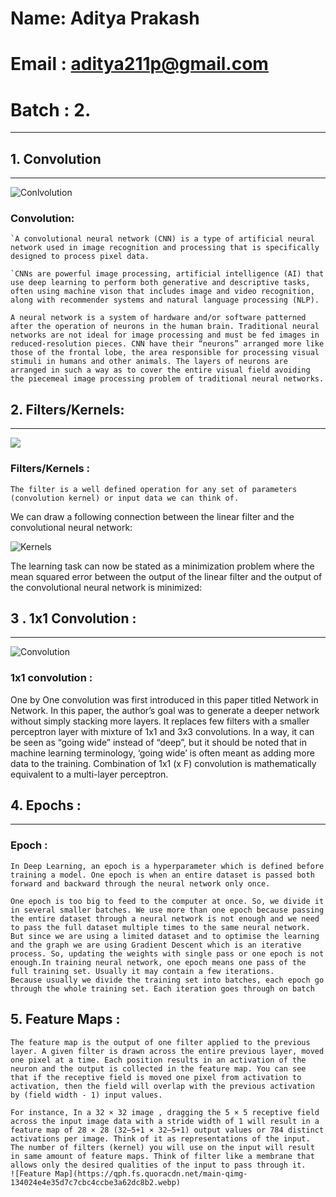# Name: Aditya Prakash
# Email : aditya211p@gmail.com
# Batch : 2.
 ___
 
 ## 1. Convolution 
 ---
 ![Conlvolution](https://www.researchgate.net/profile/Anupama_Ray/publication/274255563/figure/fig2/AS:294965436534787@1447336648880/Block-Diagram-of-Convolutional-Deep-Neural-Network.png)
 

 
### Convolution:
    `A convolutional neural network (CNN) is a type of artificial neural network used in image recognition and processing that is specifically designed to process pixel data.

    `CNNs are powerful image processing, artificial intelligence (AI) that use deep learning to perform both generative and descriptive tasks, often using machine vison that includes image and video recognition, along with recommender systems and natural language processing (NLP).

    A neural network is a system of hardware and/or software patterned after the operation of neurons in the human brain. Traditional neural networks are not ideal for image processing and must be fed images in reduced-resolution pieces. CNN have their “neurons” arranged more like those of the frontal lobe, the area responsible for processing visual stimuli in humans and other animals. The layers of neurons are arranged in such a way as to cover the entire visual field avoiding the piecemeal image processing problem of traditional neural networks.

## 2. Filters/Kernels:
---
![](https://www.researchgate.net/profile/Haidar_Khan/publication/322058908/figure/fig2/AS:650790163202050@1532171874975/CNN-architecture-Convolutional-layers-learn-a-set-of-filters-kernels-that-are-convolved.png)

### Filters/Kernels :
    The filter is a well defined operation for any set of parameters (convolution kernel) or input data we can think of.
We can draw a following connection between the linear filter and the convolutional neural network:

![Kernels](https://cdn-images-1.medium.com/max/800/1*Dib0PZFF5kz3jlQMC2nv1Q.png)

The learning task can now be stated as a minimization problem where the mean squared error between the output of the linear filter and the output of the convolutional neural network is minimized:
 ## 3 . 1x1 Convolution :
 ---
 ![Convolution](https://raw.githubusercontent.com/iamaaditya/iamaaditya.github.io/master/images/conv_arithmetic/full_padding_no_strides_transposed_small.gif)
### 1x1 convolution : 
One by One convolution was first introduced in this paper titled Network in Network. In this paper, the author’s goal was to generate a deeper network without simply stacking more layers. It replaces few filters with a smaller perceptron layer with mixture of 1x1 and 3x3 convolutions. In a way, it can be seen as “going wide” instead of “deep”, but it should be noted that in machine learning terminology, ‘going wide’ is often meant as adding more data to the training. Combination of 1x1 (x F) convolution is mathematically equivalent to a multi-layer perceptron.

## 4. Epochs :
 ---
### Epoch :
    In Deep Learning, an epoch is a hyperparameter which is defined before training a model. One epoch is when an entire dataset is passed both forward and backward through the neural network only once.

    One epoch is too big to feed to the computer at once. So, we divide it in several smaller batches. We use more than one epoch because passing the entire dataset through a neural network is not enough and we need to pass the full dataset multiple times to the same neural network. But since we are using a limited dataset and to optimise the learning and the graph we are using Gradient Descent which is an iterative process. So, updating the weights with single pass or one epoch is not enough.In training neural network, one epoch means one pass of the full training set. Usually it may contain a few iterations.
    Because usually we divide the training set into batches, each epoch go through the whole training set. Each iteration goes through on batch
    
## 5. Feature Maps :
    The feature map is the output of one filter applied to the previous layer. A given filter is drawn across the entire previous layer, moved one pixel at a time. Each position results in an activation of the neuron and the output is collected in the feature map. You can see that if the receptive field is moved one pixel from activation to activation, then the field will overlap with the previous activation by (field width - 1) input values.

    For instance, In a 32 × 32 image , dragging the 5 × 5 receptive field across the input image data with a stride width of 1 will result in a feature map of 28 × 28 (32–5+1 × 32–5+1) output values or 784 distinct activations per image. Think of it as representations of the input. The number of filters (kernel) you will use on the input will result in same amount of feature maps. Think of filter like a membrane that allows only the desired qualities of the input to pass through it.
    ![Feature Map](https://qph.fs.quoracdn.net/main-qimg-134024e4e35d7c7cbc4ccbe3a62dc8b2.webp)
    
 
